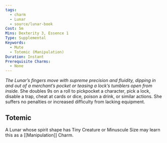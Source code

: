 ```yaml
---
tags:
  - charm
  - Lunar
  - source/lunar-book
Cost: 5m
Mins: Dexterity 3, Essence 1
Type: Supplemental
Keywords:
  - Mute
  - Totemic (Manipulation)
Duration: Instant
Prerequisite Charms:
  - None
---
```

*The Lunar’s fingers move with supreme precision and fluidity, dipping in and out of a merchant’s pocket or teasing a lock’s tumblers open from inside.*
She doubles 9s on a roll to pickpocket a character, pick a lock, disable a trap, cheat at cards or dice, poison a drink, or similar actions. She suffers no penalties or increased difficulty from lacking equipment. 
## Totemic 

A Lunar whose spirit shape has Tiny Creature or Minuscule Size may learn this as a [[Manipulation]] Charm.